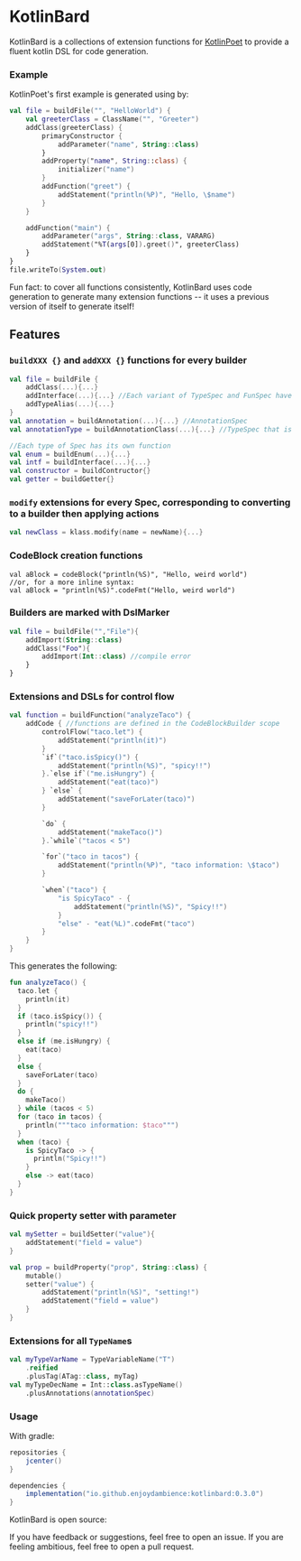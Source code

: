 # KotlinBard

KotlinBard is a collections of extension functions for [KotlinPoet](https://github.com/square/kotlinpoet) to provide a fluent kotlin DSL for code generation.

### Example
KotlinPoet's first example is generated using by:
```kotlin
val file = buildFile("", "HelloWorld") {
    val greeterClass = ClassName("", "Greeter")
    addClass(greeterClass) {
        primaryConstructor {
            addParameter("name", String::class)
        }
        addProperty("name", String::class) {
            initializer("name")
        }
        addFunction("greet") {
            addStatement("println(%P)", "Hello, \$name")
        }
    }

    addFunction("main") {
        addParameter("args", String::class, VARARG)
        addStatement("%T(args[0]).greet()", greeterClass)
    }
}
file.writeTo(System.out)
```

Fun fact: to cover all functions consistently, KotlinBard uses code generation to generate many extension functions -- it uses a previous version of itself to generate itself!

## Features

### `buildXXX {}` and `addXXX {}` functions for every builder
```kotlin
val file = buildFile {
    addClass(...){...}
    addInterface(...){...} //Each variant of TypeSpec and FunSpec have separate functions
    addTypeAlias(...){...}
}
val annotation = buildAnnotation(...){...} //AnnotationSpec
val annotationType = buildAnnotationClass(...){...} //TypeSpec that is an annotation class

//Each type of Spec has its own function
val enum = buildEnum(...){...}
val intf = buildInterface(...){...}
val constructor = buildContructor{}
val getter = buildGetter{}
```

### `modify` extensions for every Spec, corresponding to converting to a builder then applying actions
```kotlin
val newClass = klass.modify(name = newName){...}
```

### CodeBlock creation functions
```
val aBlock = codeBlock("println(%S)", "Hello, weird world")
//or, for a more inline syntax:
val aBlock = "println(%S)".codeFmt("Hello, weird world")
```

### Builders are marked with DslMarker
```kotlin
val file = buildFile("","File"){
    addImport(String::class)
    addClass("Foo"){
        addImport(Int::class) //compile error
    }
}
```

### Extensions and DSLs for control flow
```kotlin
val function = buildFunction("analyzeTaco") {
    addCode { //functions are defined in the CodeBlockBuilder scope
        controlFlow("taco.let") {
            addStatement("println(it)")
        }
        `if`("taco.isSpicy()") {
            addStatement("println(%S)", "spicy!!")
        }.`else if`("me.isHungry") {
            addStatement("eat(taco)")
        } `else` {
            addStatement("saveForLater(taco)")
        }

        `do` {
            addStatement("makeTaco()")
        }.`while`("tacos < 5")

        `for`("taco in tacos") {
            addStatement("println(%P)", "taco information: \$taco")
        }

        `when`("taco") {
            "is SpicyTaco" - {
                addStatement("println(%S)", "Spicy!!")
            }
            "else" - "eat(%L)".codeFmt("taco")
        }
    }
}
```
This generates the following:
```kotlin
fun analyzeTaco() {
  taco.let {
    println(it)
  }
  if (taco.isSpicy()) {
    println("spicy!!")
  }
  else if (me.isHungry) {
    eat(taco)
  }
  else {
    saveForLater(taco)
  }
  do {
    makeTaco()
  } while (tacos < 5)
  for (taco in tacos) {
    println("""taco information: $taco""")
  }
  when (taco) {
    is SpicyTaco -> {
      println("Spicy!!")
    }
    else -> eat(taco)
  }
}
```

### Quick property setter with parameter
```kotlin
val mySetter = buildSetter("value"){
    addStatement("field = value")
}

val prop = buildProperty("prop", String::class) {
    mutable()
    setter("value") {
        addStatement("println(%S)", "setting!")
        addStatement("field = value")
    }
}
```

### Extensions for all `TypeName`s
```kotlin
val myTypeVarName = TypeVariableName("T")
    .reified
    .plusTag(ATag::class, myTag)
val myTypeDecName = Int::class.asTypeName()
    .plusAnnotations(annotationSpec)
```

### Usage

With gradle:
```groovy
repositories {
    jcenter()
}

dependencies {
    implementation("io.github.enjoydambience:kotlinbard:0.3.0")
}
```

KotlinBard is open source:

If you have feedback or suggestions, feel free to open an issue.
If you are feeling ambitious, feel free to open a pull request.
